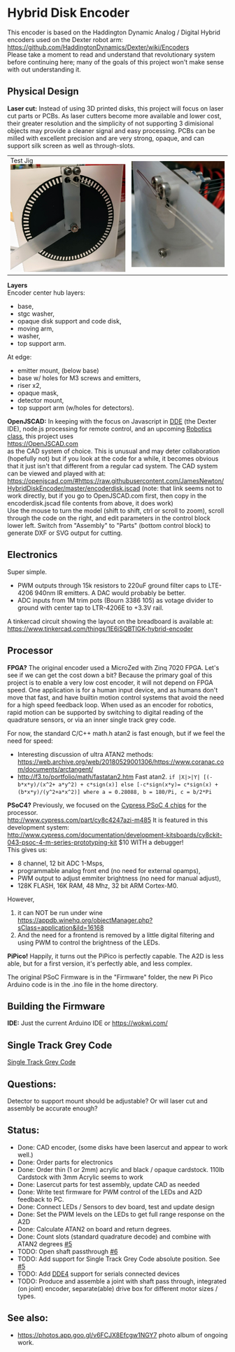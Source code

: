 # Hybrid Disk Encoder

This encoder is based on the Haddington Dynamic Analog / Digital Hybrid encoders used on the Dexter robot arm:<br>
https://github.com/HaddingtonDynamics/Dexter/wiki/Encoders
<br>Please take a moment to read and understand that revolutionary system before continuing here; many of the goals of this project won't
make sense with out understanding it.

## Physical Design

**Laser cut:** Instead of using 3D printed disks, this project will focus on laser cut parts or PCBs. 
As laser cutters become more available and lower cost, their greater resolution and the simplicity of not supporting 3 dimisional objects may provide a cleaner signal and easy processing.
PCBs can be milled with excellent precision and are very strong, opaque, and can support silk screen as well as through-slots.

<table><tr><td>Test Jig<br>
<img src="https://raw.githubusercontent.com/JamesNewton/HybridDiskEncoder/master/docs/HybridEncoderFront.jpg">
  </td><td>
<img src="https://raw.githubusercontent.com/JamesNewton/HybridDiskEncoder/master/docs/HybridEncoderBack.jpg" >
  </td></tr></table>

**Layers**<br>
Encoder center hub layers: 
- base, 
- stgc washer,
- opaque disk support and code disk, 
- moving arm, 
- washer, 
- top support arm. 

At edge:
- emitter mount, (below base)
- base w/ holes for M3 screws and emitters, 
- riser x2,
- opaque mask, 
- detector mount, 
- top support arm (w/holes for detectors).

**OpenJSCAD:** In keeping with the focus on Javascript in [DDE](https://cfry.github.io/dde4/dde/) (the Dexter IDE), node.js processing for remote control, and an upcoming 
<a href="https://github.com/JamesNewton/AdvancedRoboticsWithJavascript/wiki">Robotics class</a>, this project uses<br>
https://OpenJSCAD.com
<br>as the CAD system of choice. This is unusual and may deter collaboration (hopefully not) but if you look at the code for a while,
it becomes obvious that it just isn't that different from a regular cad system. The CAD system can be viewed and played with at:<br>
https://openjscad.com/#https://raw.githubusercontent.com/JamesNewton/HybridDiskEncoder/master/encoderdisk.jscad
(note: that link seems not to work directly, but if you go to OpenJSCAD.com first, then copy in the encoderdisk.jscad file contents from above, it does work)
<br>Use the mouse to turn the model (shift to shift, ctrl or scroll to zoom), scroll through the code on the right, 
and edit parameters in the control block lower left. Switch from "Assembly" to "Parts" (bottom control block) to generate DXF or SVG
output for cutting. 

## Electronics
Super simple.
- PWM outputs through 15k resistors to 220uF ground filter caps to LTE-4206 940nm IR emitters. A DAC would probably be better. 
- ADC inputs from 1M trim pots (Bourn 3386 105) as votage divider to ground with center tap to LTR-4206E to +3.3V rail.

A tinkercad circuit showing the layout on the breadboard is available at: 
https://www.tinkercad.com/things/1E6iSQBTIGK-hybrid-encoder

## Processor

**FPGA?** The original encoder used a MicroZed with Zinq 7020 FPGA. Let's see if we can get the cost down a bit? 
Because the primary goal of this project is to enable a very low cost encoder, it will not depend on FPGA speed.
One application is for a human input device, and as humans don't move that fast, and have builtin motion control systems that avoid the need for a high speed feedback loop. 
When used as an encoder for robotics, rapid motion can be supported by switching to digital reading of the quadrature sensors, or via an inner single track grey code.

For now, the standard C/C++ math.h atan2 is fast enough, but if we feel the need for speed:
- Interesting discussion of ultra ATAN2 methods:
https://web.archive.org/web/20180529001306/https://www.coranac.com/documents/arctangent/
- http://f3.to/portfolio/math/fastatan2.htm Fast atan2. `if |X|>|Y| [(-b*x*y)/(x^2+ a*y^2) + c*sign(x)] else [-c*sign(x*y)= c*sign(x) + (b*x*y)/(y^2+a*x^2)] where a = 0.28088, b = 180/Pi, c = b/2*Pi`

**PSoC4?** Previously, we focused on the 
<A href="http://www.cypress.com/products/32-bit-arm-cortex-m0-psoc-4200-programmable-digital-blocks">Cypress PSoC 4 chips</A>
for the processor.<br>
http://www.cypress.com/part/cy8c4247azi-m485
It is featured in this development system:<br>
http://www.cypress.com/documentation/development-kitsboards/cy8ckit-043-psoc-4-m-series-prototyping-kit $10 WITH a debugger!
<br>This gives us:
- 8 channel, 12 bit ADC 1-Msps, 
- programmable analog front end (no need for external opamps), 
- PWM output to adjust emmiter brightness (no need for manual adjust),
- 128K FLASH, 16K RAM, 48 Mhz, 32 bit ARM Cortex-M0.

However, 
1. it can NOT be run under wine<br>
https://appdb.winehq.org/objectManager.php?sClass=application&iId=16168
2. And the need for a frontend is removed by a little digital filtering and using PWM to control the brightness of the LEDs. 

**PiPico!** Happily, it turns out the PiPico is perfectly capable. The A2D is less able, but for a first version, it's perfectly able, and less complex. 

The original PSoC Firmware is in the "Firmware" folder, the new Pi Pico Arduino code is in the .ino file in the home directory.  

## Building the Firmware
**IDE:** Just the current Arduino IDE or https://wokwi.com/ 

## Single Track Grey Code

[Single Track Grey Code](http://techref.massmind.org/techref/io/sensor/pos/enc/greycodes.htm)

## Questions:
Detector to support mount should be adjustable? Or will laser cut and assembly be accurate enough?

## Status:
- Done: CAD encoder, (some disks have been lasercut and appear to work well.)
- Done: Order parts for electronics
- Done: Order thin (1 or 2mm) acrylic and black / opaque cardstock. 110lb Cardstock with 3mm Acrylic seems to work
- Done: Lasercut parts for test assembly, update CAD as needed
- Done: Write test firmware for PWM control of the LEDs and A2D feedback to PC. 
- Done: Connect LEDs / Sensors to dev board, test and update design 
- Done: Set the PWM levels on the LEDs to get full range response on the A2D
- Done: Calculate ATAN2 on board and return degrees. 
- Done: Count slots (standard quadrature decode) and combine with ATAN2 degrees <a href="https://github.com/JamesNewton/HybridDiskEncoder/issues/5">#5</a>
- TODO: Open shaft passthrough <a href="https://github.com/JamesNewton/HybridDiskEncoder/issues/6">#6</a>
- TODO: Add support for Single Track Grey Code absolute position. See <a href="https://github.com/JamesNewton/HybridDiskEncoder/issues/5">#5</a>
- TODO: Add <a href="https://cfry.github.io/dde4/dde/index.html">DDE4</a> support for serials connected devices
- TODO: Produce and assemble a joint with shaft pass through, integrated (on joint) encoder, separate(able) drive box for different motor sizes / types. 

## See also:
- https://photos.app.goo.gl/v6FCJX8Efcgw1NGY7 photo album of ongoing work. 
